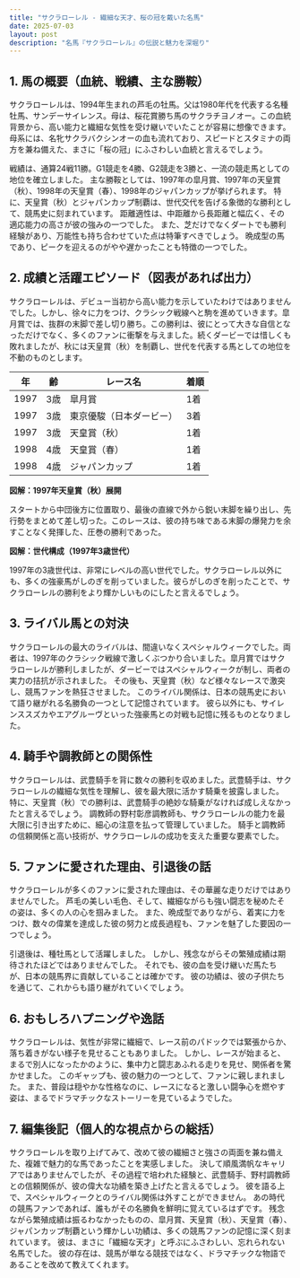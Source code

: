 ```yaml
---
title: "サクラローレル - 繊細な天才、桜の冠を戴いた名馬"
date: 2025-07-03
layout: post
description: "名馬『サクラローレル』の伝説と魅力を深堀り"
---
```


## 1. 馬の概要（血統、戦績、主な勝鞍）

サクラローレルは、1994年生まれの芦毛の牡馬。父は1980年代を代表する名種牡馬、サンデーサイレンス。母は、桜花賞勝ち馬のサクラチヨノオー。この血統背景から、高い能力と繊細な気性を受け継いでいたことが容易に想像できます。  母系には、名牝サクラバクシンオーの血も流れており、スピードとスタミナの両方を兼ね備えた、まさに「桜の冠」にふさわしい血統と言えるでしょう。

戦績は、通算24戦11勝。G1競走を4勝、G2競走を3勝と、一流の競走馬としての地位を確立しました。  主な勝鞍としては、1997年の皐月賞、1997年の天皇賞（秋）、1998年の天皇賞（春）、1998年のジャパンカップが挙げられます。  特に、天皇賞（秋）とジャパンカップ制覇は、世代交代を告げる象徴的な勝利として、競馬史に刻まれています。  距離適性は、中距離から長距離と幅広く、その適応能力の高さが彼の強みの一つでした。  また、芝だけでなくダートでも勝利経験があり、万能性も持ち合わせていた点は特筆すべきでしょう。 晩成型の馬であり、ピークを迎えるのがやや遅かったことも特徴の一つでした。


## 2. 成績と活躍エピソード（図表があれば出力）

サクラローレルは、デビュー当初から高い能力を示していたわけではありませんでした。しかし、徐々に力をつけ、クラシック戦線へと駒を進めていきます。皐月賞では、抜群の末脚で差し切り勝ち。この勝利は、彼にとって大きな自信となっただけでなく、多くのファンに衝撃を与えました。続くダービーでは惜しくも敗れましたが、秋には天皇賞（秋）を制覇し、世代を代表する馬としての地位を不動のものとします。

| 年 | 齢 | レース名 | 着順 |
|---|---|---|---|
| 1997 | 3歳 | 皐月賞 | 1着 |
| 1997 | 3歳 | 東京優駿（日本ダービー） | 3着 |
| 1997 | 3歳 | 天皇賞（秋） | 1着 |
| 1998 | 4歳 | 天皇賞（春） | 1着 |
| 1998 | 4歳 | ジャパンカップ | 1着 |


**図解：1997年天皇賞（秋）展開**

スタートから中団後方に位置取り、最後の直線で外から鋭い末脚を繰り出し、先行勢をまとめて差し切った。このレースは、彼の持ち味である末脚の爆発力を余すことなく発揮した、圧巻の勝利であった。


**図解：世代構成（1997年3歳世代）**

1997年の3歳世代は、非常にレベルの高い世代でした。サクラローレル以外にも、多くの強豪馬がしのぎを削っていました。彼らがしのぎを削ったことで、サクラローレルの勝利をより輝かしいものにしたと言えるでしょう。


## 3. ライバル馬との対決

サクラローレルの最大のライバルは、間違いなくスペシャルウィークでした。両者は、1997年のクラシック戦線で激しくぶつかり合いました。皐月賞ではサクラローレルが勝利しましたが、ダービーではスペシャルウィークが制し、両者の実力の拮抗が示されました。  その後も、天皇賞（秋）など様々なレースで激突し、競馬ファンを熱狂させました。  このライバル関係は、日本の競馬史において語り継がれる名勝負の一つとして記憶されています。  彼ら以外にも、サイレンススズカやエアグルーヴといった強豪馬との対戦も記憶に残るものとなりました。


## 4. 騎手や調教師との関係性

サクラローレルは、武豊騎手を背に数々の勝利を収めました。武豊騎手は、サクラローレルの繊細な気性を理解し、彼を最大限に活かす騎乗を披露しました。  特に、天皇賞（秋）での勝利は、武豊騎手の絶妙な騎乗がなければ成しえなかったと言えるでしょう。  調教師の野村彰彦調教師も、サクラローレルの能力を最大限に引き出すために、細心の注意を払って管理していました。  騎手と調教師の信頼関係と高い技術が、サクラローレルの成功を支えた重要な要素でした。


## 5. ファンに愛された理由、引退後の話

サクラローレルが多くのファンに愛された理由は、その華麗な走りだけではありませんでした。  芦毛の美しい毛色、そして、繊細ながらも強い闘志を秘めたその姿は、多くの人の心を掴みました。  また、晩成型でありながら、着実に力をつけ、数々の偉業を達成した彼の努力と成長過程も、ファンを魅了した要因の一つでしょう。

引退後は、種牡馬として活躍しました。  しかし、残念ながらその繁殖成績は期待されたほどではありませんでした。  それでも、彼の血を受け継いだ馬たちが、日本の競馬界に貢献していることは確かです。  彼の功績は、彼の子供たちを通じて、これからも語り継がれていくでしょう。


## 6. おもしろハプニングや逸話

サクラローレルは、気性が非常に繊細で、レース前のパドックでは緊張からか、落ち着きがない様子を見せることもありました。  しかし、レースが始まると、まるで別人になったかのように、集中力と闘志あふれる走りを見せ、関係者を驚かせました。  このギャップも、彼の魅力の一つとして、ファンに親しまれました。  また、普段は穏やかな性格なのに、レースになると激しい闘争心を燃やす姿は、まるでドラマチックなストーリーを見ているようでした。


## 7. 編集後記（個人的な視点からの総括）

サクラローレルを取り上げてみて、改めて彼の繊細さと強さの両面を兼ね備えた、複雑で魅力的な馬であったことを実感しました。  決して順風満帆なキャリアではありませんでしたが、その過程で培われた経験と、武豊騎手、野村調教師との信頼関係が、彼の偉大な功績を築き上げたと言えるでしょう。  彼を語る上で、スペシャルウィークとのライバル関係は外すことができません。  あの時代の競馬ファンであれば、誰もがその名勝負を鮮明に覚えているはずです。  残念ながら繁殖成績は振るわなかったものの、皐月賞、天皇賞（秋）、天皇賞（春）、ジャパンカップ制覇という輝かしい功績は、多くの競馬ファンの記憶に深く刻まれています。  彼は、まさに「繊細な天才」と呼ぶにふさわしい、忘れられない名馬でした。  彼の存在は、競馬が単なる競技ではなく、ドラマチックな物語であることを改めて教えてくれます。
